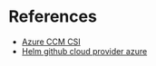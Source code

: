 # References
* [Azure CCM CSI](https://www.talos.dev/v1.4/kubernetes-guides/configuration/azure-ccm-csi/)
* [Helm github cloud provider azure](https://github.com/kubernetes-sigs/cloud-provider-azure/tree/master/helm/cloud-provider-azure)

